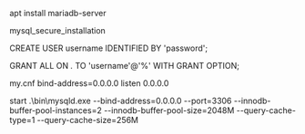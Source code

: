 apt install mariadb-server

mysql_secure_installation

CREATE USER username IDENTIFIED BY 'password';

GRANT ALL ON *.* TO 'username'@'%' WITH GRANT OPTION;

my.cnf
    bind-address=0.0.0.0
    listen 0.0.0.0

start .\bin\mysqld.exe --bind-address=0.0.0.0 --port=3306 --innodb-buffer-pool-instances=2 --innodb-buffer-pool-size=2048M --query-cache-type=1 --query-cache-size=256M
